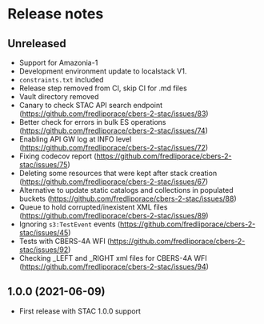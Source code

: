 # Release notes

## Unreleased

* Support for Amazonia-1
* Development environment update to localstack V1.
* `constraints.txt` included
* Release step removed from CI, skip CI for .md files
* Vault directory removed
* Canary to check STAC API search endpoint (https://github.com/fredliporace/cbers-2-stac/issues/83)
* Better check for errors in bulk ES operations (https://github.com/fredliporace/cbers-2-stac/issues/74)
* Enabling API GW log at INFO level (https://github.com/fredliporace/cbers-2-stac/issues/72)
* Fixing codecov report (https://github.com/fredliporace/cbers-2-stac/issues/75)
* Deleting some resources that were kept after stack creation (https://github.com/fredliporace/cbers-2-stac/issues/67)
* Alternative to update static catalogs and collections in populated buckets (https://github.com/fredliporace/cbers-2-stac/issues/88)
* Queue to hold corrupted/inexistent XML files (https://github.com/fredliporace/cbers-2-stac/issues/89)
* Ignoring `s3:TestEvent` events (https://github.com/fredliporace/cbers-2-stac/issues/45)
* Tests with CBERS-4A WFI (https://github.com/fredliporace/cbers-2-stac/issues/92)
* Checking _LEFT and _RIGHT xml files for CBERS-4A WFI (https://github.com/fredliporace/cbers-2-stac/issues/94)

## 1.0.0 (2021-06-09)

* First release with STAC 1.0.0 support
